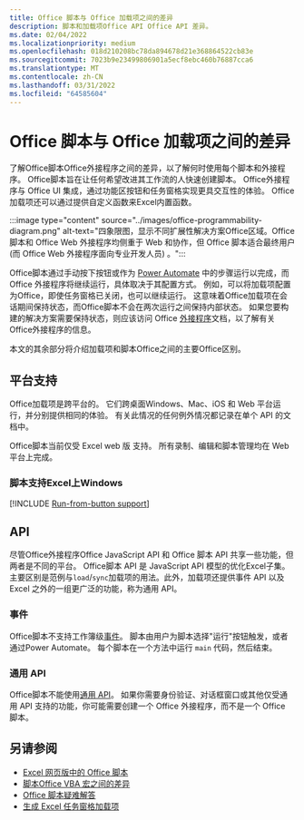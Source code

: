 ```yaml
---
title: Office 脚本与 Office 加载项之间的差异
description: 脚本和加载项Office API Office API 差异。
ms.date: 02/04/2022
ms.localizationpriority: medium
ms.openlocfilehash: 018d210208bc78da894678d21e368864522cb83e
ms.sourcegitcommit: 7023b9e23499806901a5ecf8ebc460b76887cca6
ms.translationtype: MT
ms.contentlocale: zh-CN
ms.lasthandoff: 03/31/2022
ms.locfileid: "64585604"
---
```

# <a name="differences-between-office-scripts-and-office-add-ins"></a>Office 脚本与 Office 加载项之间的差异

了解Office脚本Office外接程序之间的差异，以了解何时使用每个脚本和外接程序。 Office脚本旨在让任何希望改进其工作流的人快速创建脚本。 Office外接程序与 Office UI 集成，通过功能区按钮和任务窗格实现更具交互性的体验。 Office加载项还可以通过提供自定义函数来Excel内置函数。

:::image type="content" source="../images/office-programmability-diagram.png" alt-text="四象限图，显示不同扩展性解决方案Office区域。Office 脚本和 Office Web 外接程序均侧重于 Web 和协作，但 Office 脚本适合最终用户 (而 Office Web 外接程序面向专业开发人员) 。":::

Office脚本通过手动按下按钮或作为 [Power Automate](https://flow.microsoft.com/) 中的步骤运行以完成，而 Office 外接程序将继续运行，具体取决于其配置方式。 例如，可以将加载项配置为Office，即使任务窗格已关闭，也可以继续运行。 这意味着Office加载项在会话期间保持状态，而Office脚本不会在两次运行之间保持内部状态。 如果您要构建的解决方案需要保持状态，则应该访问 Office [外接程序](/office/dev/add-ins)文档，以了解有关Office外接程序的信息。

本文的其余部分将介绍加载项和脚本Office之间的主要Office区别。

## <a name="platform-support"></a>平台支持

Office加载项是跨平台的。 它们跨桌面Windows、Mac、iOS 和 Web 平台运行，并分别提供相同的体验。 有关此情况的任何例外情况都记录在单个 API 的文档中。

Office脚本当前仅受 Excel web 版 支持。 所有录制、编辑和脚本管理均在 Web 平台上完成。

### <a name="script-support-for-excel-on-windows"></a>脚本支持Excel上Windows

[!INCLUDE [Run-from-button support](../includes/run-from-button-desktop-support.md)]

## <a name="apis"></a>API

尽管Office外接程序Office JavaScript API 和 Office 脚本 API 共享一些功能，但两者是不同的平台。 Office脚本 API 是 JavaScript API 模型的优化Excel子集。 主要区别是范例与`load`/`sync`加载项的用法。此外，加载项还提供事件 API 以及 Excel 之外的一组更广泛的功能，称为通用 API。

### <a name="events"></a>事件

Office脚本不支持工作簿级[事件](/office/dev/add-ins/excel/excel-add-ins-events)。 脚本由用户为脚本选择"运行"按钮触发，或者通过Power Automate。 每个脚本在一个方法中运行 `main` 代码，然后结束。

### <a name="common-apis"></a>通用 API

Office脚本不能使用[通用 API](/javascript/api/office)。 如果你需要身份验证、对话框窗口或其他仅受通用 API 支持的功能，你可能需要创建一个 Office 外接程序，而不是一个 Office 脚本。

## <a name="see-also"></a>另请参阅

- [Excel 网页版中的 Office 脚本](../overview/excel.md)
- [脚本Office VBA 宏之间的差异](vba-differences.md)
- [Office 脚本疑难解答](../testing/troubleshooting.md)
- [生成 Excel 任务窗格加载项](/office/dev/add-ins/quickstarts/excel-quickstart-jquery)
